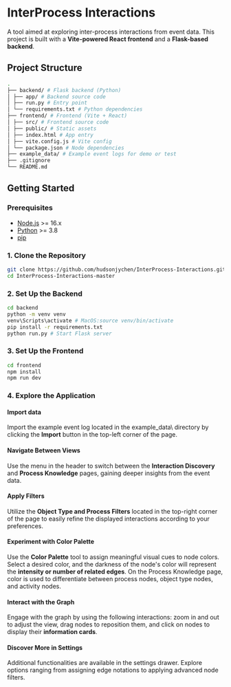 # InterProcess Interactions

A tool aimed at exploring inter-process interactions from event data. 
This project is built with a **Vite-powered React frontend** and a **Flask-based backend**.

## Project Structure

```bash
.
├── backend/ # Flask backend (Python)
│ ├── app/ # Backend source code
│ ├── run.py # Entry point
│ └── requirements.txt # Python dependencies
├── frontend/ # Frontend (Vite + React)
│ ├── src/ # Frontend source code
│ ├── public/ # Static assets
│ ├── index.html # App entry
│ ├── vite.config.js # Vite config
│ └── package.json # Node dependencies
├── example_data/ # Example event logs for demo or test
├── .gitignore
└── README.md
```

## Getting Started

### Prerequisites

- [Node.js](https://nodejs.org/) >= 16.x
- [Python](https://www.python.org/) >= 3.8
- [pip](https://pip.pypa.io/en/stable/)

### 1. Clone the Repository
```bash
git clone https://github.com/hudsonjychen/InterProcess-Interactions.git
cd InterProcess-Interactions-master
```

### 2. Set Up the Backend
```bash
cd backend
python -m venv venv
venv\Scripts\activate # MacOS:source venv/bin/activate
pip install -r requirements.txt
python run.py # Start Flask server
```

### 3. Set Up the Frontend
```bash
cd frontend
npm install
npm run dev
```

### 4. Explore the Application
#### Import data
Import the example event log located in the example_data\ directory by clicking the **Import** button in the top-left corner of the page.
#### Navigate Between Views
Use the menu in the header to switch between the **Interaction Discovery** and **Process Knowledge** pages, gaining deeper insights from the event data.
#### Apply Filters
Utilize the **Object Type and Process Filters** located in the top-right corner of the page to easily refine the displayed interactions according to your preferences.
#### Experiment with Color Palette
Use the **Color Palette** tool to assign meaningful visual cues to node colors. Select a desired color, and the darkness of the node's color will represent the **intensity or number of related edges**. On the Process Knowledge page, color is used to differentiate between process nodes, object type nodes, and activity nodes.
#### Interact with the Graph
Engage with the graph by using the following interactions: zoom in and out to adjust the view, drag nodes to reposition them, and click on nodes to display their **information cards**.
#### Discover More in Settings
Additional functionalities are available in the settings drawer. Explore options ranging from assigning edge notations to applying advanced node filters.


